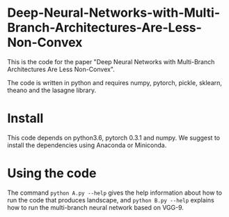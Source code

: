 # Deep-Neural-Networks-with-Multi-Branch-Architectures-Are-Less-Non-Convex

This is the code for the paper "Deep Neural Networks with Multi-Branch Architectures Are Less Non-Convex".

The code is written in python and requires numpy, pytorch, pickle, sklearn, theano and the lasagne library.

# Install

This code depends on python3.6, pytorch 0.3.1 and numpy. We suggest to install the dependencies using Anaconda or Miniconda.

# Using the code

The command `python A.py --help` gives the help information about how to run the code that produces landscape, and `python B.py --help` explains how to run the multi-branch neural network based on VGG-9.

